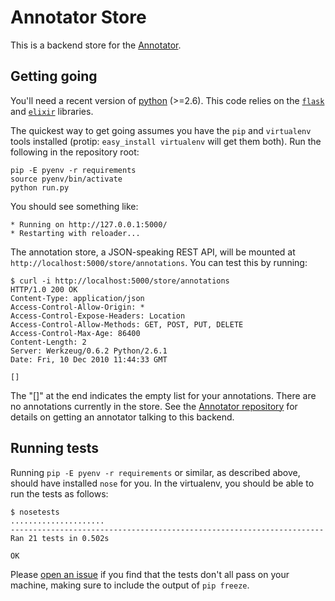 # Annotator Store

This is a backend store for the [Annotator][ann].

## Getting going

You'll need a recent version of [python][1] (>=2.6). This code relies on the [`flask`][2] and [`elixir`][3] libraries.

The quickest way to get going assumes you have the `pip` and `virtualenv` tools installed (protip: `easy_install virtualenv` will get them both). Run the following in the repository root:

    pip -E pyenv -r requirements
    source pyenv/bin/activate
    python run.py

You should see something like:

    * Running on http://127.0.0.1:5000/
    * Restarting with reloader...

The annotation store, a JSON-speaking REST API, will be mounted at `http://localhost:5000/store/annotations`. You can test this by running:

    $ curl -i http://localhost:5000/store/annotations
    HTTP/1.0 200 OK
    Content-Type: application/json
    Access-Control-Allow-Origin: *
    Access-Control-Expose-Headers: Location
    Access-Control-Allow-Methods: GET, POST, PUT, DELETE
    Access-Control-Max-Age: 86400
    Content-Length: 2
    Server: Werkzeug/0.6.2 Python/2.6.1
    Date: Fri, 10 Dec 2010 11:44:33 GMT

    []

The "[]" at the end indicates the empty list for your annotations. There are no annotations currently in the store. See the [Annotator repository][ann] for details on getting an annotator talking to this backend.

[ann]: http://nickstenning.github.com/annotator
[1]: http://python.org
[2]: http://flask.pocoo.org
[3]: http://elixir.ematia.de

## Running tests

Running `pip -E pyenv -r requirements` or similar, as described above, should have installed `nose` for you. In the virtualenv, you should be able to run the tests as follows:

    $ nosetests
    .....................
    ----------------------------------------------------------------------
    Ran 21 tests in 0.502s

    OK

Please [open an issue](issues) if you find that the tests don't all pass on your machine, making sure to include the output of `pip freeze`.